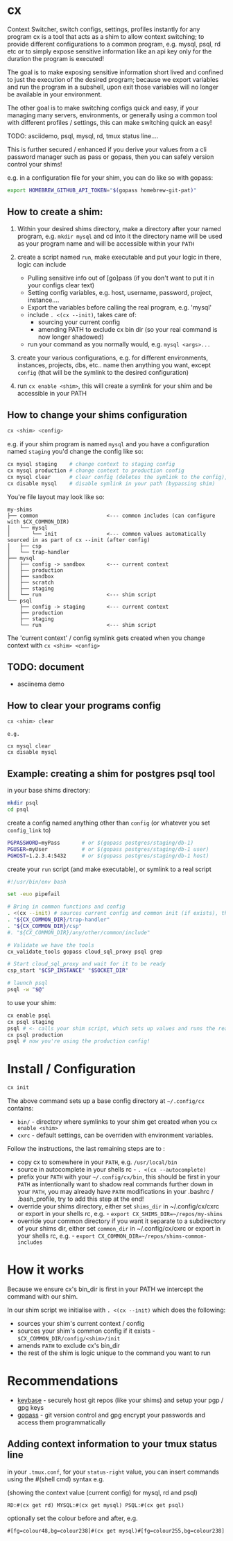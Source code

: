 # cx

Context Switcher, switch configs, settings, profiles instantly for any program
cx is a tool that acts as a shim to allow context switching; to provide different
configurations to a common program, e.g. mysql, psql, rd etc or to simply expose
sensitive information like an api key only for the duration the program is executed!

The goal is to make exposing sensitive information short lived and confined to just the execution
of the desired program; because we export variables and run the program in a subshell, upon
exit those variables will no longer be available in your environment.

The other goal is to make switching configs quick and easy, if your managing many servers, environments,
or generally using a common tool with different profiles / settings, this can make switching
quick an easy!

TODO: asciidemo, psql, mysql, rd, tmux status line....

This is further secured / enhanced if you derive your values from a cli password manager
such as pass or gopass, then you can safely version control your shims!

e.g. in a configuration file for your shim, you can do like so with gopass:

```sh
export HOMEBREW_GITHUB_API_TOKEN="$(gopass homebrew-git-pat)"
``````


## How to create a shim:

1. Within your desired shims directory, make a directory after your named program, e.g.
`mkdir mysql` and cd into it
the directory name will be used as your program name and will be accessible within your
`PATH` 

2. create a script named `run`, make executable and put your logic in there, logic can include
    - Pulling sensitive info out of [go]pass (if you don't want to put it in your configs clear text)
    - Setting config variables, e.g. host, username, password, project, instance....
    - Export the variables before calling the real program, e.g. 'mysql'
    - include `. <(cx --init)`, takes care of:
        - sourcing your current config
        - amending PATH to exclude cx bin dir (so your real command is now longer shadowed)
    - run your command as you normally would, e.g. `mysql <args>...`


3. create your various configurations, e.g. for different environments, instances, projects, dbs, etc..
    name then anything you want, except `config` (that will be the symlink to the desired configuration)

4. run `cx enable <shim>`, this will create a symlink for your shim and be accessible
    in your PATH

## How to change your shims configuration

```sh
cx <shim> <config> 
```

e.g. if your shim program is named `mysql` and you have a
configuration named `staging` you'd change the config like so:

```sh
cx mysql staging    # change context to staging config
cx mysql production # change context to production config
cx mysql clear      # clear config (deletes the symlink to the config), 
cx disable mysql    # disable symlink in your path (bypassing shim)
```

You're file layout may look like so:

```text
my-shims
├── common                      <--- common includes (can configure with $CX_COMMON_DIR)
│   └── mysql
│       └── init                <--- common values automatically sourced in as part of cx --init (after config)
│   ├── csp 
│   └── trap-handler
├── mysql
│   ├── config -> sandbox       <--- current context
│   ├── production
│   ├── sandbox
│   ├── scratch
│   ├── staging
│   └── run                     <--- shim script
└── psql
    ├── config -> staging       <--- current context
    ├── production
    ├── staging
    └── run                     <--- shim script

```
The 'current context' / config symlink gets created when you change context with `cx <shim> <config>`

## TODO: document
- asciinema demo

## How to clear your programs config

```sh
cx <shim> clear
```

    e.g.

```
cx mysql clear
cx disable mysql
```

## Example: creating a shim for postgres psql tool

in your base shims directory:

```sh
mkdir psql
cd psql
```
    
create a config named anything other than `config` (or whatever you set `config_link` to)

```sh
PGPASSWORD=myPass       # or $(gopass postgres/staging/db-1)
PGUSER=myUser           # or $(gopass postgres/staging/db-1 user) 
PGHOST=1.2.3.4:5432     # or $(gopass postgres/staging/db-1 host)
```

create your `run` script (and make executable), or symlink to a real script

```sh
#!/usr/bin/env bash

set -euo pipefail

# Bring in common functions and config
. <(cx --init) # sources current config and common init (if exists), then amends PATH so real command can be called
. "${CX_COMMON_DIR}/trap-handler"
. "${CX_COMMON_DIR}/csp"
#. "${CX_COMMON_DIR}/any/other/common/include"

# Validate we have the tools
cx_validate_tools gopass cloud_sql_proxy psql grep

# Start cloud_sql_proxy and wait for it to be ready
csp_start "$CSP_INSTANCE" "$SOCKET_DIR"

# launch psql
psql -w "$@"

```

to use your shim:

```sh
cx enable psql
cx psql staging
psql # <- calls your shim script, which sets up values and runs the real psql in your PATH (bypassing the shim)
cx psql production
psql # now you're using the production config!
```

# Install / Configuration

```sh
cx init
```
The above command sets up a base config directory at `~/.config/cx`
contains:
- `bin/` - directory where symlinks to your shim get created when you `cx enable <shim>`
- `cxrc` - default settings, can be overriden with environment variables.

Follow the instructions, the last remaining steps are to :
- copy cx to somewhere in your `PATH`, e.g. `/usr/local/bin`
- source in autocomplete in your shells rc - `. <(cx --autocomplete)`
- prefix your `PATH` with your `~/.config/cx/bin`, this should be first in your `PATH` as intentionally want to shadow real commands further down in your `PATH`, you may already have `PATH` modifications in your .bashrc / .bash_profile, try to add this step at the end!
- override your shims directory, either set `shims_dir` in ~/.config/cx/cxrc or export in your shells rc, e.g. - `export CX_SHIMS_DIR=~/repos/my-shims`
- override your common directory if you want it separate to a subdirectory of your shims dir, either set `common_dir` in ~/.config/cx/cxrc or export in your shells rc, e.g. - `export CX_COMMON_DIR=~/repos/shims-common-includes`


# How it works

Because we ensure cx's bin_dir is first in your PATH we intercept the command with our shim.

In our shim script we initialise with `. <(cx --init)` which does the following:
- sources your shim's current context / config
- sources your shim's common config if it exists - `$CX_COMMON_DIR/config/<shim>/init`
- amends `PATH` to exclude cx's bin_dir
- the rest of the shim is logic unique to the command you want to run

# Recommendations
- [keybase](https://keybase.io) - securely host git repos (like your shims) and setup your pgp / gpg keys
- [gopass](https://www.gopass.pw/) - git version control and gpg encrypt your passwords and access them programmatically

## Adding context information to your tmux status line
in your `.tmux.conf`, for your `status-right` value, you can insert commands using the #(shell cmd) syntax e.g.

(showing the context value (current config) for mysql, rd and psql)
```text
RD:#(cx get rd) MYSQL:#(cx get mysql) PSQL:#(cx get psql)
```
optionally set the colour before and after, e.g.
```text
#[fg=colour48,bg=colour238]#(cx get mysql)#[fg=colour255,bg=colour238]
```

